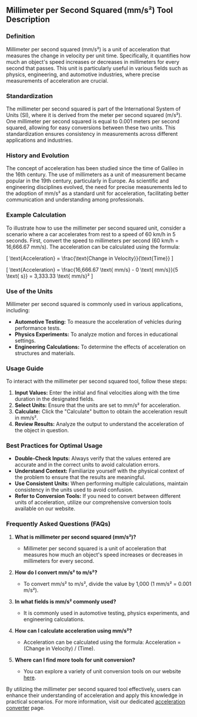 ## Millimeter per Second Squared (mm/s²) Tool Description

### Definition
Millimeter per second squared (mm/s²) is a unit of acceleration that measures the change in velocity per unit time. Specifically, it quantifies how much an object's speed increases or decreases in millimeters for every second that passes. This unit is particularly useful in various fields such as physics, engineering, and automotive industries, where precise measurements of acceleration are crucial.

### Standardization
The millimeter per second squared is part of the International System of Units (SI), where it is derived from the meter per second squared (m/s²). One millimeter per second squared is equal to 0.001 meters per second squared, allowing for easy conversions between these two units. This standardization ensures consistency in measurements across different applications and industries.

### History and Evolution
The concept of acceleration has been studied since the time of Galileo in the 16th century. The use of millimeters as a unit of measurement became popular in the 19th century, particularly in Europe. As scientific and engineering disciplines evolved, the need for precise measurements led to the adoption of mm/s² as a standard unit for acceleration, facilitating better communication and understanding among professionals.

### Example Calculation
To illustrate how to use the millimeter per second squared unit, consider a scenario where a car accelerates from rest to a speed of 60 km/h in 5 seconds. First, convert the speed to millimeters per second (60 km/h = 16,666.67 mm/s). The acceleration can be calculated using the formula:

\[ 
\text{Acceleration} = \frac{\text{Change in Velocity}}{\text{Time}} 
\]

\[ 
\text{Acceleration} = \frac{16,666.67 \text{ mm/s} - 0 \text{ mm/s}}{5 \text{ s}} = 3,333.33 \text{ mm/s}² 
\]

### Use of the Units
Millimeter per second squared is commonly used in various applications, including:
- **Automotive Testing:** To measure the acceleration of vehicles during performance tests.
- **Physics Experiments:** To analyze motion and forces in educational settings.
- **Engineering Calculations:** To determine the effects of acceleration on structures and materials.

### Usage Guide
To interact with the millimeter per second squared tool, follow these steps:
1. **Input Values:** Enter the initial and final velocities along with the time duration in the designated fields.
2. **Select Units:** Ensure that the units are set to mm/s² for acceleration.
3. **Calculate:** Click the "Calculate" button to obtain the acceleration result in mm/s².
4. **Review Results:** Analyze the output to understand the acceleration of the object in question.

### Best Practices for Optimal Usage
- **Double-Check Inputs:** Always verify that the values entered are accurate and in the correct units to avoid calculation errors.
- **Understand Context:** Familiarize yourself with the physical context of the problem to ensure that the results are meaningful.
- **Use Consistent Units:** When performing multiple calculations, maintain consistency in the units used to avoid confusion.
- **Refer to Conversion Tools:** If you need to convert between different units of acceleration, utilize our comprehensive conversion tools available on our website.

### Frequently Asked Questions (FAQs)

1. **What is millimeter per second squared (mm/s²)?**
   - Millimeter per second squared is a unit of acceleration that measures how much an object's speed increases or decreases in millimeters for every second.

2. **How do I convert mm/s² to m/s²?**
   - To convert mm/s² to m/s², divide the value by 1,000 (1 mm/s² = 0.001 m/s²).

3. **In what fields is mm/s² commonly used?**
   - It is commonly used in automotive testing, physics experiments, and engineering calculations.

4. **How can I calculate acceleration using mm/s²?**
   - Acceleration can be calculated using the formula: Acceleration = (Change in Velocity) / (Time).

5. **Where can I find more tools for unit conversion?**
   - You can explore a variety of unit conversion tools on our website [here](https://www.inayam.co/unit-converter/acceleration).

By utilizing the millimeter per second squared tool effectively, users can enhance their understanding of acceleration and apply this knowledge in practical scenarios. For more information, visit our dedicated [acceleration converter](https://www.inayam.co/unit-converter/acceleration) page.